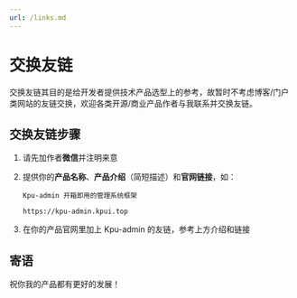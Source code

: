 ```yaml
---
url: /links.md
---
```

# 交换友链

交换友链其目的是给开发者提供技术产品选型上的参考，故暂时不考虑博客/门户类网站的友链交换，欢迎各类开源/商业产品作者与我联系并交换友链。

## 交换友链步骤

1. 请先加作者**微信**并注明来意

2) 提供你的**产品名称**、**产品介绍**（简短描述）和**官网链接**，如：

   `Kpu-admin 开箱即用的管理系统框架`

   `https://kpu-admin.kpui.top`

3) 在你的产品官网里加上 Kpu-admin 的友链，参考上方介绍和链接

## 寄语

祝你我的产品都有更好的发展！
